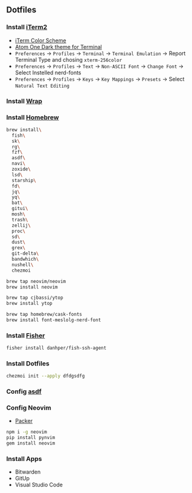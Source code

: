 ## Dotfiles

### Install [iTerm2](http://iterm2.com/)
- [iTerm Color Scheme](https://github.com/mbadolato/iTerm2-Color-Schemes)
- [Atom One Dark theme for Terminal](https://github.com/nathanbuchar/atom-one-dark-terminal)
- `Preferences` -> `Profiles` -> `Terminal` -> `Terminal Emulation` -> Report Terminal Type and chosing `xterm-256color`
- `Preferences` -> `Profiles` -> `Text` -> `Non-ASCII Font` -> `Change Font` -> Select Instelled nerd-fonts
- `Preferences` -> `Profiles` -> `Keys` -> `Key Mappings` -> `Presets` -> Select `Natural Text Editing`


### Install [Wrap](https://www.warp.dev)


### Install [Homebrew](http://brew.sh/)

```bash
brew install\
  fish\ 
  sk\
  rg\
  fzf\
  asdf\
  navi\
  zoxide\
  lsd\
  starship\
  fd\
  jq\
  yq\
  bat\
  gitui\
  mosh\
  trash\
  zellij\
  proc\
  sd\
  dust\
  grex\
  git-delta\
  bandwhich\
  nushell\
  chezmoi

brew tap neovim/neovim
brew install neovim

brew tap cjbassi/ytop
brew install ytop

brew tap homebrew/cask-fonts 
brew install font-meslolg-nerd-font
```


### Install [Fisher](https://github.com/jorgebucaran/fisher)

```bash
fisher install danhper/fish-ssh-agent
```


### Install Dotfiles

```bash
chezmoi init --apply dfdgsdfg
```


### Config [asdf](https://asdf-vm.com)


### Config Neovim
- [Packer](https://github.com/wbthomason/packer.nvim)

```bash
npm i -g neovim
pip install pynvim
gem install neovim
```

### Install Apps
- Bitwarden
- GitUp
- Visual Studio Code
